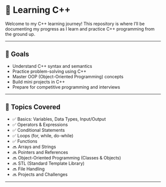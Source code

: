 # 🚀 Learning C++

Welcome to my C++ learning journey! This repository is where I’ll be documenting my progress as I learn and practice C++ programming from the ground up.

---

## 📌 Goals

- Understand C++ syntax and semantics
- Practice problem-solving using C++
- Master OOP (Object-Oriented Programming) concepts
- Build mini projects in C++
- Prepare for competitive programming and interviews

---

## 🧠 Topics Covered

- ✅ Basics: Variables, Data Types, Input/Output
- ✅ Operators & Expressions
- ✅ Conditional Statements
- ✅ Loops (for, while, do-while)
- ✅ Functions
- 🔜 Arrays and Strings
- 🔜 Pointers and References
- 🔜 Object-Oriented Programming (Classes & Objects)
- 🔜 STL (Standard Template Library)
- 🔜 File Handling
- 🔜 Projects and Challenges

---


